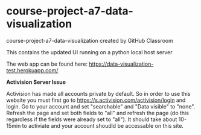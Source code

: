 # course-project-a7-data-visualization
course-project-a7-data-visualization created by GitHub Classroom

This contains the updated UI running on a python local host server

The web app can be found here: https://data-visualization-test.herokuapp.com/


**Activision Server Issue**

Activision has made all accounts private by default. So in order to use this
website you must first go to https://s.activision.com/activision/login and login.
Go to your account and set "searchable" and "Data visible" to "none". Refresh the page
and set both fields to "all" and refresh the page (do this regardless if the fields were
already set to "all"). It should take about 10-15min to activiate and your account shoudld be accessable
on this site.

